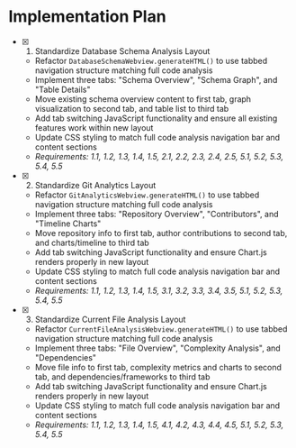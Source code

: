 # Implementation Plan

- [x] 1. Standardize Database Schema Analysis Layout

  - Refactor `DatabaseSchemaWebview.generateHTML()` to use tabbed navigation structure matching full code analysis
  - Implement three tabs: "Schema Overview", "Schema Graph", and "Table Details"
  - Move existing schema overview content to first tab, graph visualization to second tab, and table list to third tab
  - Add tab switching JavaScript functionality and ensure all existing features work within new layout
  - Update CSS styling to match full code analysis navigation bar and content sections
  - _Requirements: 1.1, 1.2, 1.3, 1.4, 1.5, 2.1, 2.2, 2.3, 2.4, 2.5, 5.1, 5.2, 5.3, 5.4, 5.5_

- [x] 2. Standardize Git Analytics Layout

  - Refactor `GitAnalyticsWebview.generateHTML()` to use tabbed navigation structure matching full code analysis
  - Implement three tabs: "Repository Overview", "Contributors", and "Timeline Charts"
  - Move repository info to first tab, author contributions to second tab, and charts/timeline to third tab
  - Add tab switching JavaScript functionality and ensure Chart.js renders properly in new layout
  - Update CSS styling to match full code analysis navigation bar and content sections
  - _Requirements: 1.1, 1.2, 1.3, 1.4, 1.5, 3.1, 3.2, 3.3, 3.4, 3.5, 5.1, 5.2, 5.3, 5.4, 5.5_

- [x] 3. Standardize Current File Analysis Layout
  - Refactor `CurrentFileAnalysisWebview.generateHTML()` to use tabbed navigation structure matching full code analysis
  - Implement three tabs: "File Overview", "Complexity Analysis", and "Dependencies"
  - Move file info to first tab, complexity metrics and charts to second tab, and dependencies/frameworks to third tab
  - Add tab switching JavaScript functionality and ensure Chart.js renders properly in new layout
  - Update CSS styling to match full code analysis navigation bar and content sections
  - _Requirements: 1.1, 1.2, 1.3, 1.4, 1.5, 4.1, 4.2, 4.3, 4.4, 4.5, 5.1, 5.2, 5.3, 5.4, 5.5_
